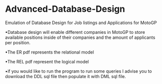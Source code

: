 # Advanced-Database-Design
Emulation of Database Design for Job listings and Applications for MotoGP 

•Database design will enable different companies in MotoGP to store available positions inside of their companies and the amount of applicants per position.

•The ER pdf represents the relational model

•The REL pdf represent the logical model

•if you would like to run the program to run some queries I advise you to download the DDL sql file then populate it with DML sql file.
